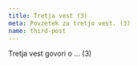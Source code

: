 ```yaml
---
title: Tretja vest (3)
meta: Povzetek za tretjo vest. (3)
name: third-post
---
```


Tretja vest govori o ... (3)